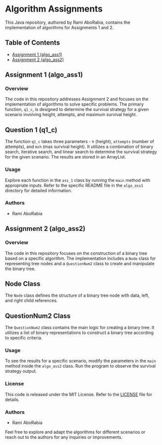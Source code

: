 # Algorithm Assignments

This Java repository, authored by Rami AboRabia, contains the implementation of algorithms for Assignments 1 and 2.

## Table of Contents
- [Assignment 1 (algo_ass1)](#assignment-1-algo_ass1)
- [Assignment 2 (algo_ass2)](#assignment-2-algo_ass2)

## Assignment 1 (algo_ass1)

### Overview
The code in this repository addresses Assignment 2 and focuses on the implementation of algorithms to solve specific problems. The primary function, `q1_c`, is designed to determine the survival strategy for a given scenario involving height, attempts, and maximum survival height.

## Question 1 (q1_c)
The function `q1_c` takes three parameters - `h` (height), `attempts` (number of attempts), and `msh` (max survival height). It utilizes a combination of binary search, iterative search, and linear search to determine the survival strategy for the given scenario. The results are stored in an ArrayList.

### Usage
Explore each function in the `ass_1` class by running the `main` method with appropriate inputs. Refer to the specific README file in the `algo_ass1` directory for detailed information.

### Authors
- Rami AboRabia

## Assignment 2 (algo_ass2)

### Overview
The code in this repository focuses on the construction of a binary tree based on a specific algorithm. The implementation includes a `Node` class for representing tree nodes and a `QuestionNum2` class to create and manipulate the binary tree.

## Node Class
The `Node` class defines the structure of a binary tree node with data, left, and right child references.

## QuestionNum2 Class
The `QuestionNum2` class contains the main logic for creating a binary tree. It utilizes a list of binary representations to construct a binary tree according to specific criteria.

### Usage
To see the results for a specific scenario, modify the parameters in the `main` method inside the `algo_ass2` class. Run the program to observe the survival strategy output.

### License
This code is released under the MIT License. Refer to the [LICENSE](algo_ass2/LICENSE) file for details.

### Authors
- Rami AboRabia

Feel free to explore and adapt the algorithms for different scenarios or reach out to the authors for any inquiries or improvements.
